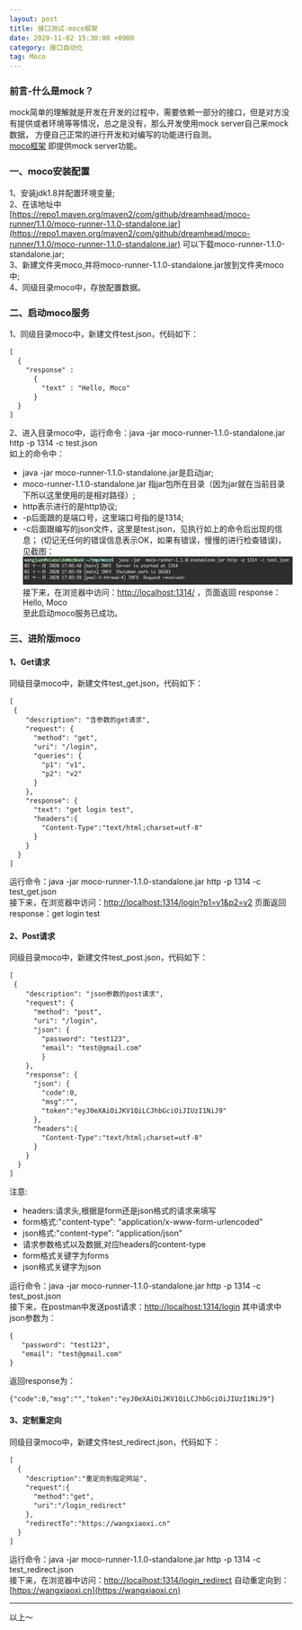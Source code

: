 ```yaml
---
layout: post
title: 接口测试-moco框架
date: 2020-11-02 15:30:00 +0900
category: 接口自动化
tag: Moco
---
```


### 前言-什么是mock？
mock简单的理解就是开发在开发的过程中，需要依赖一部分的接口，但是对方没有提供或者环境等等情况，总之是没有，那么开发使用mock server自己来mock数据，
方便自己正常的进行开发和对编写的功能进行自测。\
[moco框架](https://github.com/dreamhead/moco) 即提供mock server功能。

### 一、moco安装配置
1、安装jdk1.8并配置环境变量;\
2、在该地址中[https://repo1.maven.org/maven2/com/github/dreamhead/moco-runner/1.1.0/moco-runner-1.1.0-standalone.jar](https://repo1.maven.org/maven2/com/github/dreamhead/moco-runner/1.1.0/moco-runner-1.1.0-standalone.jar)
可以下载moco-runner-1.1.0-standalone.jar;\
3、新建文件夹moco,并将moco-runner-1.1.0-standalone.jar放到文件夹moco中;\
4、同级目录moco中，存放配置数据。

### 二、启动moco服务
1、同级目录moco中，新建文件test.json，代码如下：
```
[
  {
    "response" :
      {
        "text" : "Hello, Moco"
      }
  }
]
```
2、进入目录moco中，运行命令：java -jar moco-runner-1.1.0-standalone.jar http -p 1314 -c test.json\
如上的命令中：
* java -jar moco-runner-1.1.0-standalone.jar是启动jar;
* moco-runner-1.1.0-standalone.jar 指jar包所在目录（因为jar就在当前目录下所以这里使用的是相对路径）;
* http表示进行的是http协议;
* -p后面跟的是端口号，这里端口号指的是1314;
* -c后面跟编写的json文件，这里是test.json，见执行如上的命令后出现的信息；
(切记无任何的错误信息表示OK，如果有错误，慢慢的进行检查错误)，见截图：
![image](/assets/img/cc/moco-1.png)
接下来，在浏览器中访问：[http://localhost:1314/](http://localhost:1314/) ，页面返回
response：Hello, Moco\
至此启动moco服务已成功。

### 三、进阶版moco
#### 1、Get请求
同级目录moco中，新建文件test_get.json，代码如下：
```
[
 {
    "description": "含参数的get请求",
    "request": {
      "method": "get",
      "uri": "/login",
      "queries": {
        "p1": "v1",
        "p2": "v2"
      }
    },
    "response": {
      "text": "get login test",
      "headers":{
        "Content-Type":"text/html;charset=utf-8"
      }
    }
  }
]
```
运行命令：java -jar moco-runner-1.1.0-standalone.jar http -p 1314 -c test_get.json\
接下来，在浏览器中访问：[http://localhost:1314/login?p1=v1&p2=v2](http://localhost:1314/login?p1=v1&p2=v2)
页面返回response：get login test

#### 2、Post请求
同级目录moco中，新建文件test_post.json，代码如下：
```
[
 {
    "description": "json参数的post请求",
    "request": {
      "method": "post",
      "uri": "/login",
      "json": {
        "password": "test123",
        "email": "test@gmail.com"
        }
    },
    "response": {
      "json": {
        "code":0,
        "msg":"",
        "token":"eyJ0eXAiOiJKV1QiLCJhbGciOiJIUzI1NiJ9"
      },
      "headers":{
        "Content-Type":"text/html;charset=utf-8"
      }
    }
  }
]
```
注意:
* headers:请求头,根据是form还是json格式的请求来填写
* form格式:"content-type": "application/x-www-form-urlencoded"
* json格式:"content-type": "application/json"
* 请求参数格式以及数据,对应headers的content-type
* form格式关键字为forms
* json格式关键字为json

运行命令：java -jar moco-runner-1.1.0-standalone.jar http -p 1314 -c test_post.json\
接下来，在postman中发送post请求：[http://localhost:1314/login](http://localhost:1314/login)
 其中请求中json参数为：
```
{
   "password": "test123",
   "email": "test@gmail.com"
}
```
返回response为：
```
{"code":0,"msg":"","token":"eyJ0eXAiOiJKV1QiLCJhbGciOiJIUzI1NiJ9"}
```

#### 3、定制重定向
同级目录moco中，新建文件test_redirect.json，代码如下：
```
[
  {
    "description":"重定向到指定网站",
    "request":{
      "method":"get",
      "uri":"/login_redirect"
    },
    "redirectTo":"https://wangxiaoxi.cn"
  }
]
```
运行命令：java -jar moco-runner-1.1.0-standalone.jar http -p 1314 -c test_redirect.json\
接下来，在浏览器中访问：[http://localhost:1314/login_redirect](http://localhost:1314/login_redirect)
自动重定向到：[https://wangxiaoxi.cn](https://wangxiaoxi.cn)

---
以上～
